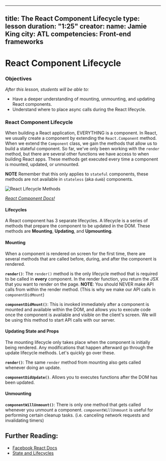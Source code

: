 
---
title: The React Component Lifecycle 
type: lesson
duration: "1:25"
creator:
    name: Jamie King
    city: ATL
competencies: Front-end frameworks
---
 
# React Component Lifecycle

### Objectives
*After this lesson, students will be able to:*

- Have a deeper understanding of mounting, unmounting, and updating React components.
- Understand where to place async calls during the React lifecycle.

### React Component Lifecycle

When building a React application, EVERYTHING is a component.  In React, we usually create a component by extending the `React.Component` method.  When we extend the `Component` class, we gain the methods that allow us to build a stateful component.  So far, we've only been working with the `render` method, but there are several other functions we have access to when building React apps.  These methods get executed every time a component is mounted, updated, or unmounted.

**NOTE** Remember that this only applies to `stateful` components, these methods are not available in `stateless` (aka `dumb`) components.

![React Lifecycle Methods](./ReactLifecycleMethods.jpeg?raw=true "React Lifecycle Methods")

_[React Component Docs!](http://projects.wojtekmaj.pl/react-lifecycle-methods-diagram/)_

#### Lifecycles

A React component has 3 separate lifecycles.  A lifecycle is a series of methods that prepare the component to be updated in the DOM. These methods are **Mounting**, **Updating**, and **Upmounting**.

#### Mounting
When a component is rendered on screen for the first time, there are several methods that are called before, during, and after the component is rendered.



**`render()`**: The `render()` method is the only lifecycle method that is required to be called in **every** component. In the render function, you return the JSX that you want to render on the page. **NOTE**: You should NEVER make API calls from within the render method. (This is why we make our API calls in `componentDidMount`) 


**`componentDidMount()`**: This is invoked immediately after a component is mounted and available within the DOM, and allows you to execute code once the component is available and visible on the client's screen.  We will be using this method to start API calls with our server.


#### Updating State and Props
The mounting lifecycle only takes place when the component is initially being rendered.  Any modifications that happen afterward go through the update lifecycle methods.  Let's quickly go over these.

**`render()`**: The same `render` method from mounting also gets called whenever doing an update.

**`componentDidUpdate()`**.  Allows you to executes functions after the DOM has been updated.


#### Unmounting

**`componentWillUnmount()`**: There is only one method that gets called whenever you unmount a component.  `componentWillUnmount` is useful for performing certain cleanup tasks. (i.e. canceling network requests and invalidating timers)

## Further Reading:

* [Facebook React Docs](https://facebook.github.io/react/docs/react-component.html)
* [State and Lifecycles](https://facebook.github.io/react/docs/state-and-lifecycle.html)
